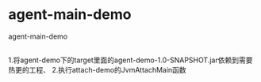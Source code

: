 # agent-main-demo
agent-main-demo

## 
1.将agent-demo下的target里面的agent-demo-1.0-SNAPSHOT.jar依赖到需要热更的工程、
2.执行attach-demo的JvmAttachMain函数
